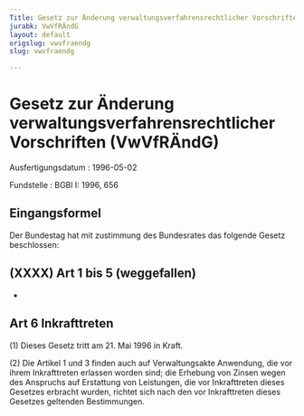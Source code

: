 ```yaml
---
Title: Gesetz zur Änderung verwaltungsverfahrensrechtlicher Vorschriften
jurabk: VwVfRÄndG
layout: default
origslug: vwvfraendg
slug: vwvfraendg

---
```


# Gesetz zur Änderung verwaltungsverfahrensrechtlicher Vorschriften (VwVfRÄndG)

Ausfertigungsdatum
:   1996-05-02

Fundstelle
:   BGBl I: 1996, 656



## Eingangsformel

Der Bundestag hat mit zustimmung des Bundesrates das folgende Gesetz
beschlossen:


## (XXXX) Art 1 bis 5 (weggefallen)

-


## Art 6 Inkrafttreten

(1) Dieses Gesetz tritt am 21. Mai 1996 in Kraft.

(2) Die Artikel 1 und 3 finden auch auf Verwaltungsakte Anwendung, die
vor ihrem Inkrafttreten erlassen worden sind; die Erhebung von Zinsen
wegen des Anspruchs auf Erstattung von Leistungen, die vor
Inkrafttreten dieses Gesetzes erbracht wurden, richtet sich nach den
vor Inkrafttreten dieses Gesetzes geltenden Bestimmungen.

